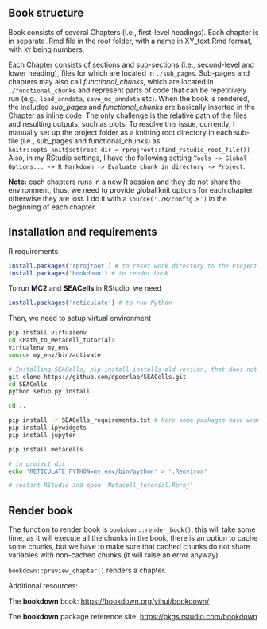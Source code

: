 ## Book structure

Book consists of several Chapters (i.e., first-level headings). Each chapter is in separate .Rmd file in the root folder, with a name in XY_text.Rmd format, with `XY` being numbers.

Each Chapter consists of sections and sup-sections (i.e., second-level and lower heading), files for which are located in `./sub_pages`.  Sub-pages and chapters may also call *functional_chunks*, which are located in `./functional_chunks` and represent parts of code that can be repetitively run (e.g., `load_anndata`, `save_mc_anndata` etc). When the book is rendered, the included *sub_pages* and *functional_chunks* are basically inserted in the Chapter as inline code. The only challenge is the relative path of the files and resulting outputs, such as plots. To resolve this issue, currently, I manually set up the project folder as a knitting root directory in each sub-file (i.e., sub_pages and functional_chunks) as `knitr::opts_knit$set(root.dir = rprojroot::find_rstudio_root_file())` . Also, in my RStudio settings, I have the following setting `Tools -> Global Options... -> R Markdown -> Evaluate chunk in directory -> Project`.

**Note:** each chapters runs in a new R session and they do not share the environment, thus, we need to provide global knit options for each chapter, otherwise they are lost. I do it with a `source('./R/config.R')` in the beginning of each chapter. 


## Installation and requirements

R requirements

```r
install.packages('rprojroot') # to reset work directory to the Project root
install.packages('bookdown') # to render book
```

To run **MC2** and **SEACells** in RStudio, we need 

```r
install.packages('reticulate') # to run Python
```

Then, we need to setup virtual environment

```bash
pip install virtualenv
cd <Path_to_Metacell_tutorial>
virtualenv my_env
source my_env/bin/activate

# Installing SEACells, pip install installs old version, that does not work for me, thus install from git
git clone https://github.com/dpeerlab/SEACells.git
cd SEACells
python setup.py install

cd ..

pip install -r SEACells_requirements.txt # here some packages have wrong/non-existing vision, so I manually changed their versions 
pip install ipywidgets
pip install jupyter

pip install metacells

# in project dir
echo 'RETICULATE_PYTHON=my_env/bin/python' > '.Renviron' 

# restart RStudio and open 'Metacell_tutorial.Rproj' 

```

## Render book 

The function to render book is `bookdown::render_book()`, this will take some time, as it will execute all the chunks in the book, there is an option to cache some chunks, but we have to make sure that cached chunks do not share variables with non-cached chunks (it will raise an error anyway). 

`bookdown::preview_chapter()` renders a chapter.


Additional resources:

The **bookdown** book: https://bookdown.org/yihui/bookdown/

The **bookdown** package reference site: https://pkgs.rstudio.com/bookdown
